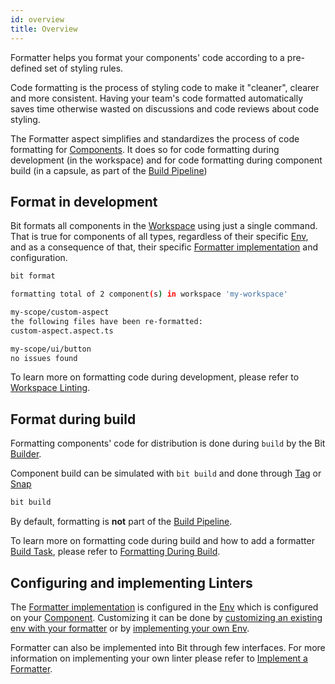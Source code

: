 ```yaml
---
id: overview
title: Overview
---
```


Formatter helps you format your components' code according to a pre-defined set of styling rules.

Code formatting is the process of styling code to make it "cleaner", clearer and more consistent. Having your team's code formatted automatically saves time otherwise wasted on discussions and code reviews about code styling.

The Formatter aspect simplifies and standardizes the process of code formatting for [Components](#). It does so for code formatting during development (in the workspace) and for code formatting during component build (in a capsule, as part of the [Build Pipeline](#))

## Format in development

Bit formats all components in the [Workspace](#) using just a single command. That is true for components of all types, regardless of their specific [Env](#), and as a consequence of that, their specific [Formatter implementation](#) and configuration.

```bash
bit format

formatting total of 2 component(s) in workspace 'my-workspace'

my-scope/custom-aspect
the following files have been re-formatted:
custom-aspect.aspect.ts

my-scope/ui/button
no issues found
```

To learn more on formatting code during development, please refer to [Workspace Linting](/).

## Format during build

Formatting components' code for distribution is done during `build` by the Bit [Builder](/builder/overview).

Component build can be simulated with `bit build` and done through [Tag](/components/tags) or [Snap](/components/snaps)

```bash
bit build
```

By default, formatting is **not** part of the [Build Pipeline](#).

To learn more on formatting code during build and how to add a formatter [Build Task](#), please refer to [Formatting During Build](#).

## Configuring and implementing Linters

The [Formatter implementation](#) is configured in the [Env](#) which is configured on your [Component](/components/overview). Customizing it can be done by [customizing an existing env with your formatter](/) or by [implementing your own Env](/).

Formatter can also be implemented into Bit through few interfaces. For more information on implementing your own linter please refer to [Implement a Formatter](/).
